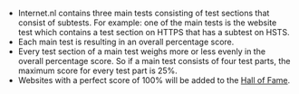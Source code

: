 - Internet.nl contains three main tests consisting of test sections that consist of subtests. For example: one of the main tests is the website test which contains a test section on HTTPS that has a subtest on HSTS.
- Each main test is resulting in an overall percentage score.
- Every test section of a main test weighs more or less evenly in the overall percentage score. So if a main test consists of four test parts, the maximum score for every test part is 25%.
- Websites with a perfect score of 100% will be added to the [Hall of Fame](/halloffame/).
